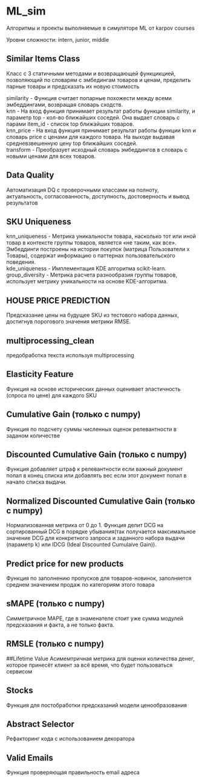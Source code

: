 # ML_sim
Алгоритмы и проекты выполняемые в симуляторе ML от karpov courses

Уровни сложности: intern, junior, middle

## Similar Items Class
Класс с 3 статичными методами и возвращающей функцикцией, позволяющий по словарям с эмбедингам товаров и ценам, пределить парные товары и предсказать их новую стоимость 

similarity - Функция считает попарные похожести между всеми эмбеддингами, возвращая словарь сходств.  
knn - На вход функция принимает результат работы функции similarity, и параметр top - кол-во ближайших соседей. Она выдает словарь с парами item_id - список top ближайших товаров.  
knn_price - На вход функция принимает результат работы функции knn и словарь price с ценами для каждого товара. На выходе выдавая средневзвешенную цену top ближайших соседей.  
transform - Преобразует исходный словарь эмбеддингов в словарь с новыми ценами для всех товаров.

## Data Quality  
Автоматизация DQ с проверочными классами на полноту, актуальность, согласованность, доступность, достоверность и вывод результатов  

## SKU Uniqueness  
knn_uniqueness - Метрика уникальности товара, насколько тот или иной товар в контексте группы товаров, является «не таким, как все». Эмбеддинги построены на истории покупок (матрица Пользователи x Товары), содержат информацию о паттернах пользовательского поведения.  
kde_uniqueness - Имплементация KDE алгоритма scikit-learn.  
group_diversity - Метрика расчета разнообразия группы товаров, использует метрику уникальности на основе KDE-алгоритма.

## HOUSE PRICE PREDICTION  
Предсказание цены на будущее SKU из тестового набора данных, достигнув порогового значения метрики RMSE.

## multiprocessing_clean
предобработка текста используя multiprocessing

## Elasticity Feature
Функция на основе исторических данных оценивает эластичность (спроса по цене) для каждого SKU 

## Cumulative Gain (только с numpy)
Функция по подсчету суммы численных оценок релевантности в заданом количестве

## Discounted Cumulative Gain (только с numpy)
Функция добавляет штраф к релевантности если важный документ попал в конец списка или добавлять вес если этот документ попал в начало списка выдачи.

## Normalized Discounted Cumulative Gain (только с numpy)
Нормализованная метрика от 0 до 1. Функция делит DCG на сортированный DCG в порядке убывания(так получается максимальное значение DCG для конкретного запроса и заданного набора выдачи (параметр k) или IDCG (Ideal Discounted Cumulaive Gain)). 

## Predict price for new products
Функция по заполнению пропусков для товаров-новинок, заполняется среднем значением продаж по категориям этого товара

## sMAPE (только с numpy) 
Симметричное MAPE, где в знаменателе стоит уже сумма модулей предсказания и факта, а не только факта.

## RMSLE (только с numpy)

##Lifetime Value
Асимемтричная метрика для оценки количества денег, которое принесёт клиент за всё время, что будет пользоваться сервисом 

## Stocks
Функция для постобработки предсказаний модели ценообразования

## Abstract Selector  
Рефакторинг кода с использованием декоратора 

## Valid Emails
Функция проверяющая правильность email адреса
